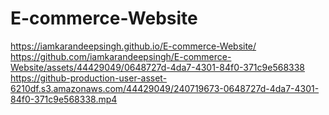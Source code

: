 # E-commerce-Website
https://iamkarandeepsingh.github.io/E-commerce-Website/
https://github.com/iamkarandeepsingh/E-commerce-Website/assets/44429049/0648727d-4da7-4301-84f0-371c9e568338
https://github-production-user-asset-6210df.s3.amazonaws.com/44429049/240719673-0648727d-4da7-4301-84f0-371c9e568338.mp4
